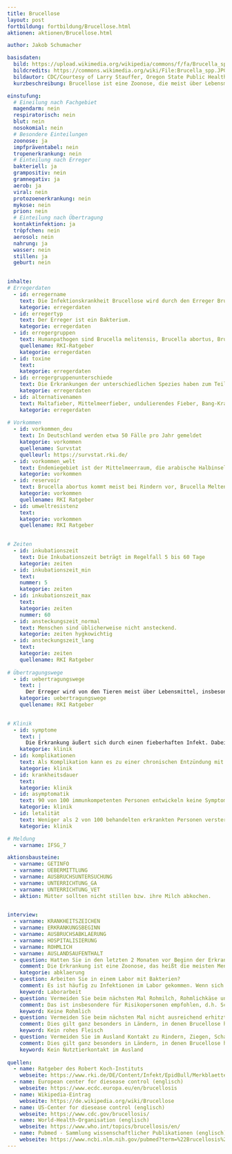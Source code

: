 ```yaml
---
title: Brucellose
layout: post
fortbildung: fortbildung/Brucellose.html
aktionen: aktionen/Brucellose.html

author: Jakob Schumacher

basisdaten:
  bild: https://upload.wikimedia.org/wikipedia/commons/f/fa/Brucella_spp.JPG
  bildcredits: https://commons.wikimedia.org/wiki/File:Brucella_spp.JPG
  bildautor: CDC/Courtesy of Larry Stauffer, Oregon State Public Health Laboratory
  kurzbeschreibung: Brucellose ist eine Zoonose, die meist über Lebensmittel übertragen wird. In Deutschland ist sie selten - die Mehrzahl der Fälle wird importiert.

einstufung:
  # Eineilung nach Fachgebiet
  magendarm: nein
  respiratorisch: nein
  blut: nein
  nosokomial: nein
  # Besondere Einteilungen
  zoonose: ja
  impfpräventabel: nein
  tropenerkrankung: nein
  # Einteilung nach Erreger
  bakteriell: ja
  grampositiv: nein
  gramnegativ: ja
  aerob: ja
  viral: nein
  protozoenerkrankung: nein
  mykose: nein
  prion: nein
  # Einteilung nach Übertragung
  kontaktinfektion: ja
  tröpfchen: nein
  aerosol: nein
  nahrung: ja
  wasser: nein
  stillen: ja
  geburt: nein
  

inhalte:  
# Erregerdaten
  - id: erregername
    text: Die Infektionskrankheit Brucellose wird durch den Erreger Brucella hervorgerufen. 
    kategorie: erregerdaten
  - id: erregertyp
    text: Der Erreger ist ein Bakterium. 
    kategorie: erregerdaten
  - id: erregergruppen
    text: Humanpathogen sind Brucella melitensis, Brucella abortus, Brucella suis und Brucella canis
    quellename: RKI-Ratgeber 
    kategorie: erregerdaten
  - id: toxine
    text: 
    kategorie: erregerdaten
  - id: erregergruppenunterschiede
    text: Die Erkrankungen der unterschiedlichen Spezies haben zum Teil Eigennamen.
    kategorie: erregerdaten
  - id: alternativenamen
    text: Maltafieber, Mittelmeerfieber, undulierendes Fieber, Bang-Krankheit, Morbus Bang, Abortus Bang, Schweinebrucellose, Hundebrucellose, Rinderbrucellose, Schafbrucellose, Ziegenbrucellose
    kategorie: erregerdaten
    
# Vorkommen
  - id: vorkommen_deu
    text: In Deutschland werden etwa 50 Fälle pro Jahr gemeldet
    kategorie: vorkommen
    quellename: Survstat
    quelleurl: https://survstat.rki.de/
  - id: vorkommen_welt
    text: Endemiegebiet ist der Mittelmeerraum, die arabische Halbinsel, Afrika, Asien, Mittel- und Südamerika
    kategorie: vorkommen
  - id: reservoir
    text: Brucella abortus kommt meist bei Rindern vor, Brucella Meltensis meist bei Schafen und Ziegen aber auch Kamelen, Brucella suis meist bei Schweinen, Brucella canis meist bei Hunden. 
    kategorie: vorkommen
    quellename: RKI Ratgeber
  - id: umweltresistenz
    text:
    kategorie: vorkommen 
    quellename: RKI Ratgeber 

    
# Zeiten
  - id: inkubationszeit
    text: Die Inkubationszeit beträgt im Regelfall 5 bis 60 Tage
    kategorie: zeiten
  - id: inkubationszeit_min
    text: 
    nummer: 5
    kategorie: zeiten
  - id: inkubationszeit_max
    text:
    kategorie: zeiten
    nummer: 60
  - id: ansteckungszeit_normal
    text: Menschen sind üblicherweise nicht ansteckend.
    kategorie: zeiten hygkowichtig
  - id: ansteckungszeit_lang 
    text: 
    kategorie: zeiten
    quellename: RKI Ratgeber
  
# Übertragungswege
  - id: uebertragungswege
    text: | 
      Der Erreger wird von den Tieren meist über Lebensmittel, insbesondere Rohmilch übertragen. Eine direkte Übertragung vom Tier auf den Menschen ist ebenfalls möglich. Eine Übertragung von Mensch zu Mensch ist  unwahrscheinlich und betrifft insbesondere Stillen, Bluttransfusion und Geschlechtsverkehr.
    kategorie: uebertragungswege 
    quellename: RKI Ratgeber
    

# Klinik
  - id: symptome
    text: |
      Die Erkrankung äußert sich durch einen fieberhaften Infekt. Dabei kann das Fieber zeitweilig auch verschwinden (undulierendes Fieber)
    kategorie: klinik
  - id: komplikationen
    text: Als Komplikation kann es zu einer chronischen Entzündung mit unspezifischen Allgemeinsymptomen kommen (Mattigkeit, Depression, vermehrtes Schwitzen). Lokalisierte Infektion können viele Organe betreffen, insbesondere Gelenke.
    kategorie: klinik
  - id: krankheitsdauer
    text: 
    kategorie: klinik
  - id: asymptomatik
    text: 90 von 100 immunkompetenten Personen entwickeln keine Symptome.
    kategorie: klinik
  - id: letalität
    text: Weniger als 2 von 100 behandelten erkrankten Personen versterben.
    kategorie: klinik

# Meldung
  - varname: IFSG_7

aktionsbausteine:
  - varname: GETINFO
  - varname: UEBERMITTLUNG
  - varname: AUSBRUCHSUNTERSUCHUNG
  - varname: UNTERRICHTUNG_GA
  - varname: UNTERRICHTUNG_VET
  - aktion: Mütter sollten nicht stillen bzw. ihre Milch abkochen.
    

interview:     
  - varname: KRANKHEITSZEICHEN
  - varname: ERKRANKUNGSBEGINN
  - varname: AUSBRUCHSABKLAERUNG
  - varname: HOSPITALISIERUNG
  - varname: ROHMLICH
  - varname: AUSLANDSAUFENTHALT
  - question: Hatten Sie in den letzten 2 Monaten vor Beginn der Erkrankung Kontakt zu Rindern, Ziegen, Schafen, Schweine, Wildschweine?
    comment: Die Erkrankung ist eine Zoonose, das heißt die meisten Menschen infizieren sich bei Tieren. B. abortus kommt bei Rindern vor, B. melitensis vorwiegend bei Ziegen und Schafen, B. suis bei Schweinen. Das Wildschwein ist unter einheimischen Bedingungen ein Reservoir für Brucella suis, Biotyp 2. Je nachdem, wie eindeutig der Zusammenhang ist, können hieraus Maßnahmen erwachsen. Zum Beispiel wenn ein einziger Bauernhof oder Streichelzoo besucht wurde.
    kategorie: abklaerung
  - question: Arbeiten Sie in einem Labor mit Bakterien?
    comment: Es ist häufig zu Infektionen im Labor gekommen. Wenn sich hier ein Zusammenhang ergibt, sollte die für das Labor zuständige Behörde dem Zusammenhang nachgehen.
    keyword: Laborarbeit
  - question: Vermeiden Sie beim nächsten Mal Rohmilch, Rohmlichkäse und ähnliche Produkte.
    comment: Das ist insbesondere für Risikopersonen empfohlen, d.h. Schwangere, kleine Kinder, Personen mit chronischen Erkrankungen. Das gilt auch für andere Erreger wie z.B. Campylobacter usw.
    keyword: Keine Rohmlich
  - question: Vermeiden Sie beim nächsten Mal nicht ausreichend erhitztes Fleisch
    comment: Dies gilt ganz besonders in Ländern, in denen Brucellose häufig ist, zum Beispiel der Türkei.
    keyword: Kein rohes Fleisch
  - question: Vermeiden Sie im Ausland Kontakt zu Rindern, Ziegen, Schafen, Hausschweine, Wildschweinen und Hunden.
    comment: Dies gilt ganz besonders in Ländern, in denen Brucellose häufig ist, zum Beispiel der Türkei. Wenn das nicht möglich ist versuchen Sie sich nach dem Kontakt mit dem Tier nicht in die Augen oder den Mundbereich zu fassen und waschen Sie sich die Hände.
    keyword: Kein Nutztierkontakt im Ausland
  
quellen:
  - name: Ratgeber des Robert Koch-Instituts
    webseite: https://www.rki.de/DE/Content/Infekt/EpidBull/Merkblaetter/Ratgeber_Brucellose.html
  - name: European center for diesease control (englisch)
    webseite: https://www.ecdc.europa.eu/en/brucellosis
  - name: Wikipedia-Eintrag
    webseite: https://de.wikipedia.org/wiki/Brucellose
  - name: US-Center for diesease control (englisch)
    webseite: https://www.cdc.gov/brucellosis/
  - name: World-Health-Organisation (englisch)
    webseite: https://www.who.int/topics/brucellosis/en/
  - name: Pubmed - Sammlung wissenschaftlicher Publikationen (englisch)
    webseite: https://www.ncbi.nlm.nih.gov/pubmed?term=%22Brucellosis%22%5BMesh%5D
---
```


